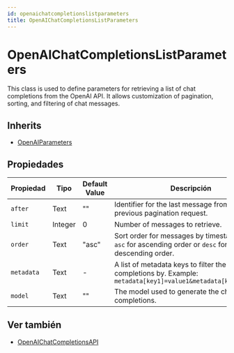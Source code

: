 ```yaml
---
id: openaichatcompletionslistparameters
title: OpenAIChatCompletionsListParameters
---
```


# OpenAIChatCompletionsListParameters

This class is used to define parameters for retrieving a list of chat completions from the OpenAI API. It allows customization of pagination, sorting, and filtering of chat messages.

## Inherits

- [OpenAIParameters](OpenAIParameters.md)

## Propiedades

| Propiedad  | Tipo    | Default Value | Descripción                                                                                                                                       |
| ---------- | ------- | ------------- | ------------------------------------------------------------------------------------------------------------------------------------------------- |
| `after`    | Text    | ""            | Identifier for the last message from the previous pagination request.                                                             |
| `limit`    | Integer | 0             | Number of messages to retrieve.                                                                                                   |
| `order`    | Text    | "asc"         | Sort order for messages by timestamp. Use `asc` for ascending order or `desc` for descending order.               |
| `metadata` | Text    | -             | A list of metadata keys to filter the chat completions by. Example: `metadata[key1]=value1&metadata[key2]=value2` |
| `model`    | Text    | ""            | The model used to generate the chat completions.                                                                                  |

## Ver también

- [OpenAIChatCompletionsAPI](OpenAIChatCompletionsAPI.md)
